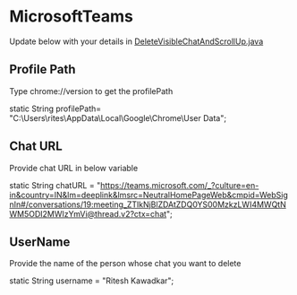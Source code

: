 # MicrosoftTeams

Update below with your details in [DeleteVisibleChatAndScrollUp.java](https://github.com/riteshkawadkar/MicrosoftTeams/blob/master/src/main/java/util/DeleteVisibleChatAndScrollUp.java)

## Profile Path
Type chrome://version to get the profilePath 

static String profilePath= "C:\\Users\\rites\\AppData\\Local\\Google\\Chrome\\User Data";


## Chat URL
Provide chat URL in below variable

static String chatURL = "https://teams.microsoft.com/_?culture=en-in&country=IN&lm=deeplink&lmsrc=NeutralHomePageWeb&cmpid=WebSignIn#/conversations/19:meeting_ZTlkNjBlZDAtZDQ0YS00MzkzLWI4MWQtNWM5ODI2MWIzYmVi@thread.v2?ctx=chat";


## UserName
Provide the name of the person whose chat you want to delete

static String username = "Ritesh Kawadkar";
